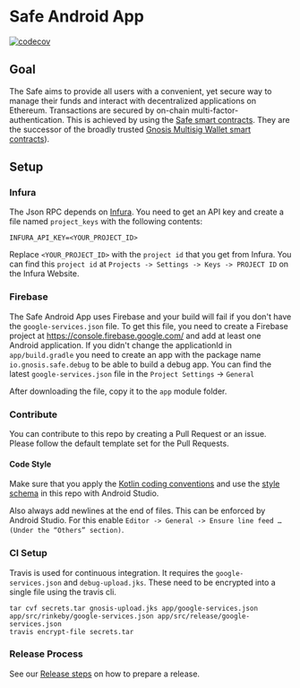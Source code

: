 # Safe Android App 
[![codecov](https://codecov.io/gh/gnosis/safe-android/branch/master/graph/badge.svg)](https://codecov.io/gh/gnosis/safe-android)

## Goal
The Safe aims to provide all users with a convenient, yet secure way to manage their funds and interact with decentralized applications on Ethereum. 
Transactions are secured by on-chain multi-factor-authentication. This is achieved by using the [Safe smart contracts](https://github.com/safe-global/safe-contracts). They are the successor of the broadly trusted [Gnosis Multisig Wallet smart contracts](https://github.com/gnosis/MultiSigWallet)).

## Setup

### Infura
The Json RPC depends on [Infura](https://infura.io/). You need to get an API key and create a file named `project_keys` with the following contents:
```
INFURA_API_KEY=<YOUR_PROJECT_ID>
```

Replace `<YOUR_PROJECT_ID>` with the `project id` that you get from Infura. You can find this `project id` at `Projects -> Settings -> Keys -> PROJECT ID` on the Infura Website.

### Firebase
The Safe Android App uses Firebase and your build will fail if you don't have the `google-services.json` file.
To get this file, you need to create a Firebase project at <https://console.firebase.google.com/> and add at least one Android application.
If you didn't change the applicationId in `app/build.gradle` you need to create an app with the package name `io.gnosis.safe.debug` to be able to build a debug app. You can find the latest `google-services.json` file in the `Project Settings` -> `General`

After downloading the file, copy it to the `app` module folder.

### Contribute
You can contribute to this repo by creating a Pull Request or an issue. Please follow the default template set for the Pull Requests.

#### Code Style
Make sure that you apply the [Kotlin coding conventions](https://kotlinlang.org/docs/reference/coding-conventions.html) and use the [style schema](heimdall-style.xml) in this repo with Android Studio.

Also always add newlines at the end of files. This can be enforced by Android Studio. For this enable `Editor -> General -> Ensure line feed … (Under the “Others” section)`.

### CI Setup

Travis is used for continuous integration. It requires the `google-services.json` and `debug-upload.jks`. These need to be encrypted into a single file using the travis cli.

```
tar cvf secrets.tar gnosis-upload.jks app/google-services.json app/src/rinkeby/google-services.json app/src/release/google-services.json
travis encrypt-file secrets.tar
```

### Release Process

See our [Release steps](docs/RELEASE.md) on how to prepare a release.
